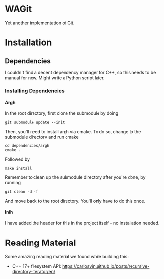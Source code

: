 WAGit
===

Yet another implementation of Git.

# Installation
## Dependencies
I couldn't find a decent dependency manager for C++, so this needs to be manual for now. Might write a Python script later.    

### Installing Dependencies
#### Argh
In the root directory, first clone the submodule by doing

    git submodule update --init
    
Then, you'll need to install argh via cmake. To do so, change to the submodule directory and run cmake
    
    cd dependencies/argh
    cmake .
    
Followed by

    make install

Remember to clean up the submodule directory after you're done, by running

    git clean -d -f

And move back to the root directory. You'll only have to do this once.

#### Inih
I have added the header for this in the project itself - no installation needed.

# Reading Material
Some amazing reading material we found while building this:

* C++ 17+ filesystem API: https://carlosvin.github.io/posts/recursive-directory-iterator/en/